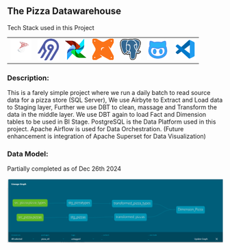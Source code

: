 <h2>The Pizza Datawarehouse </h2>
<p>Tech Stack used in this Project</p>
<div style="text-align: center;">
  <table>
    <tr>
      <td align="center"><img src="./logo/microsoft-sql-server-log.png" width="50"/></td>
      <td align="center"><img src="./logo/airbyte-logo.png" width="50"/></td>
      <td align="center"><img src="./logo/airflow-svgrepo-com.png" width="50"/></td>
      <td align="center"><img src="./logo/dbt-svgrepo-com.png" width="50"/></td>
      <td align="center"><img src="./logo/postgresql-svgrepo-com.png" width="50"/></td>
      <td align="center"><img src="./logo/github-svgrepo-com.png" width="50"/></td>
      <td align="center"><img src="./logo/vscode-svgrepo-com.png" width="50"/></td>
    </tr>
  </table>
</div>

<h3>Description:</h3>
<p>This is a farely simple project where we run a daily batch to read source data for a pizza store (SQL Server), We use Airbyte to Extract and Load data to Staging layer, Further we use DBT to clean, massage and Transform the data in the middle layer. We use DBT again to load Fact and Dimension tables to be used in BI Stage. PostgreSQL is the Data Platform used in this project. Apache Airflow is used for Data Orchestration. (Future enhancement is integration of Apache Superset for Data Visualization) </p>

<h3>Data Model:</h3>
<p>Partially completed as of Dec 26th 2024</p>

![Data Lineage](./logo/DataModel.png)
